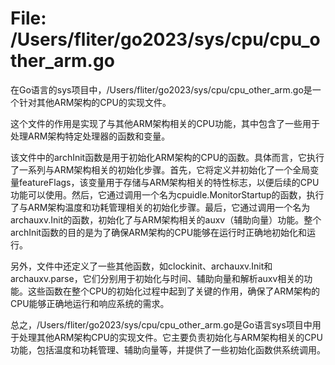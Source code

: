 # File: /Users/fliter/go2023/sys/cpu/cpu_other_arm.go

在Go语言的sys项目中，/Users/fliter/go2023/sys/cpu/cpu_other_arm.go是一个针对其他ARM架构的CPU的实现文件。

这个文件的作用是实现了与其他ARM架构相关的CPU功能，其中包含了一些用于处理ARM架构特定处理器的函数和变量。

该文件中的archInit函数是用于初始化ARM架构的CPU的函数。具体而言，它执行了一系列与ARM架构相关的初始化步骤。首先，它将定义并初始化了一个全局变量featureFlags，该变量用于存储与ARM架构相关的特性标志，以便后续的CPU功能可以使用。然后，它通过调用一个名为cpuidle.MonitorStartup的函数，执行了与ARM架构温度和功耗管理相关的初始化步骤。最后，它通过调用一个名为archauxv.Init的函数，初始化了与ARM架构相关的auxv（辅助向量）功能。整个archInit函数的目的是为了确保ARM架构的CPU能够在运行时正确地初始化和运行。

另外，文件中还定义了一些其他函数，如clockinit、archauxv.Init和archauxv.parse，它们分别用于初始化与时间、辅助向量和解析auxv相关的功能。这些函数在整个CPU的初始化过程中起到了关键的作用，确保了ARM架构的CPU能够正确地运行和响应系统的需求。

总之，/Users/fliter/go2023/sys/cpu/cpu_other_arm.go是Go语言sys项目中用于处理其他ARM架构CPU的实现文件。它主要负责初始化与ARM架构相关的CPU功能，包括温度和功耗管理、辅助向量等，并提供了一些初始化函数供系统调用。

